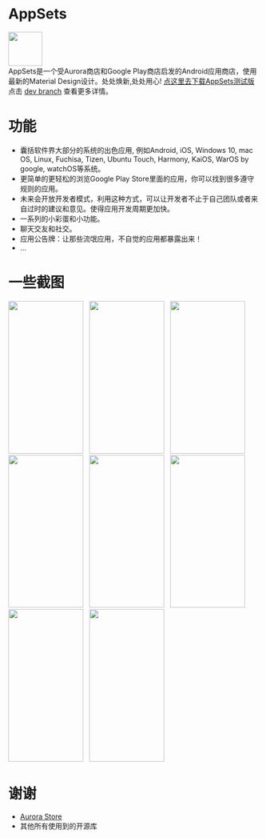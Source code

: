 # AppSets
<img src="https://i.loli.net/2021/05/16/BGC5IMwrSKm72v4.png" width="68" height="68"/><br>
AppSets是一个受Aurora商店和Google Play商店启发的Android应用商店，使用最新的Material Design设计。处处焕新,处处用心!
<a href="http://47.108.203.211:9334/download.html">点这里去下载AppSets测试版</a>
点击 <a href="https://github.com/Xucaiju/AppSets/tree/dev">dev branch</a> 查看更多详情。
# 功能
* 囊括软件界大部分的系统的出色应用, 例如Android, iOS, Windows 10, mac OS, Linux, Fuchisa, Tizen, Ubuntu Touch, Harmony, KaiOS, WarOS by google, watchOS等系统。
* 更简单的更轻松的浏览Google Play Store里面的应用，你可以找到很多遵守规则的应用。
* 未来会开放开发者模式，利用这种方式，可以让开发者不止于自己团队或者来自过时的建议和意见。使得应用开发周期更加快。
* 一系列的小彩蛋和小功能。
* 聊天交友和社交。
* 应用公告牌：让那些流氓应用，不自觉的应用都暴露出来！
* ...
# 一些截图
<img src="https://i.loli.net/2021/05/16/NE4X5lV92SwkY7I.png" width="150" height="305"/>&nbsp;&nbsp;
<img src="https://i.loli.net/2021/05/16/kUZnSWKqu3cElNM.png" width="150" height="305"/>&nbsp;&nbsp;
<img src="https://i.loli.net/2021/05/16/DZCXgTY9hJeOsVH.png" width="150" height="305"/>&nbsp;&nbsp;
<img src="https://i.loli.net/2021/05/16/8uj6ThUOlWvmtVs.png" width="150" height="305"/>&nbsp;&nbsp;
<img src="https://i.loli.net/2021/05/16/UZAH278kOyioMJv.png" width="150" height="305"/>&nbsp;&nbsp;
<img src="https://i.loli.net/2021/05/16/FhNVS7KyvkYe8u1.png" width="150" height="305"/>&nbsp;&nbsp;
<img src="https://i.loli.net/2021/05/16/dt6gBiQFDT5OSAl.png" width="150" height="305"/>&nbsp;&nbsp;
<img src="https://i.loli.net/2021/05/16/idWAabSCOPJs5yj.png" width="150" height="305"/>&nbsp;&nbsp;
# 谢谢
* <a href="https://gitlab.com/AuroraOSS">Aurora Store</a>
* 其他所有使用到的开源库

